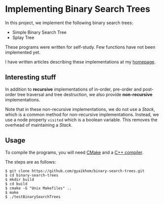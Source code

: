 # Implementing Binary Search Trees

In this project, we implement the following binary search trees:

* Simple Binary Search Tree
* Splay Tree

These programs were written for self-study. Few functions have not been
implemented yet.

I have written articles describing these implementations at my
[homepage](http://yaikhom.com/articles.html).


## Interesting stuff

In addition to **recursive** implementations of in-order, pre-order
and post-order tree traversal and tree destruction, we also provide
**non-recursive** implementations.

Note that in these non-recursive implementations, we do not use
a _Stack_, which is a common method for non-recursive implementations.
Instead, we use a node property `visited` which is a boolean variable.
This removes the overhead of maintaining a _Stack_.


## Usage

To compile the programs, you will need [CMake](http://www.cmake.org/) and
a [C++ compiler](http://gcc.gnu.org/).

The steps are as follows:

    $ git clone https://github.com/gyaikhom/binary-search-trees.git
    $ cd binary-search-trees
    $ mkdir build
    $ cd build
    $ cmake -G "Unix Makefiles" ..
    $ make
    $ ./testBinarySearchTrees

